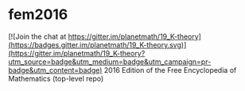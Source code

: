 # fem2016

[![Join the chat at https://gitter.im/planetmath/19_K-theory](https://badges.gitter.im/planetmath/19_K-theory.svg)](https://gitter.im/planetmath/19_K-theory?utm_source=badge&utm_medium=badge&utm_campaign=pr-badge&utm_content=badge)
2016 Edition of the Free Encyclopedia of Mathematics (top-level repo)
